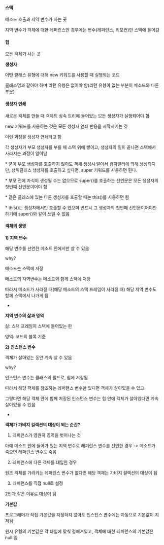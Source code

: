 #### **스택**

메소드 호출과 지역 변수가 사는 곳

지역 변수가 객체에 대한 레퍼런스인 경우에는 변수(레퍼런스, 리모컨)만 스택에 들어감

#### **힙**

모든 객체가 사는 곳

**생성자**

어떤 클래스 유형에 대해 new 키워드를 사용할 때 실행되는 코드

클래스명과 같아야 하며 리턴 유형은 없어야 함(리턴 유형이 없는 부분이 메소드와 다른 부분)

#### **생성자 연쇄**

새로운 객체를 만들 때 객체의 상속 트리에 들어있는 모든 생성자가 실행되어야 함

new 키워드를 사용하는 것은 모든 생성자 연쇄 반응을 시작시키는 것

이런 과정을 생성자 연쇄라고 함

각 생성자가 부모 생성자를 부를 때 스택 위에 쌓이고, 생성자의 일이 끝나면 스택에서 사라지는 과정이 일어남

\* 굳이 부모 생성자를 호출하지 않아도 객체 생성시 알아서 컴파일러에 의해 생성되지만, 상위클래스 생성자를 호출하고 싶다면, super 키워드를 사용하면 된다.

\* 부모 전에 자식이 생성될 수는 없으므로 super()를 호출하는 선언문은 모든 생성자의 첫번째 선언문이어야 함

\* 같은 클래스에 있는 다른 생성자를 호출할 때는 this()를 사용하면 됨

\* this()는 생성자에서만 호출할 수 있으며 반드시 그 생성자의 첫번째 선언문이어야만 하기에 super()와 같이 쓰일 수 없음

#### **객체의 생명**

**1) 지역 변수**

해당 변수를 선언한 메소드 안에서만 살 수 있음

why?

메소드는 스택에 저장

메소드의 지역변수는 메소드와 함께 스택에 저장

따라서 메소드가 사라질 때(해당 메소드의 스택 프레임이 사라질 때) 해당 지역 변수도 함께 스택에서 나가게 됨

+

**지역 변수의 삶과 영역**

삶: 스택 프레임이 스택에 들어있는 한

영역: 코드의 블록 기준

**2) 인스턴스 변수**

객체가 살아있는 동안 계속 살 수 있음

why?

인스턴스 변수는 클래스의 필드로, 힙에 저장됨

따라서 해당 객체를 참조하는 레퍼런스 변수만 있다면 객체가 살아있을 수 있고

그렇다면 해당 객체 안에 함께 저장된 인스턴스 변수는 힙 안에 객체가 살아있다면 계속 살아있을 수 있음

+

**객체가 가비지 컬렉션의 대상이 되는 순간?**

1) 레퍼런스가 영원히 영역을 벗어나는 것

아예 메소드 안에 들어가 있는 지역 변수로 레퍼런스 변수를 선언한 경우 -> 메소드가 죽으면 레퍼런스 변수도 죽음

2) 레퍼런스에 다른 객체를 대입한 경우

원조 객체를 가리키는 레퍼런스 변수가 없다면 해당 객체는 가비지 컬렉션의 대상이 됨

3) 레퍼런스를 직접 null로 설정

2번과 같은 이유로 대상이 됨

**기본값**

프로그래머가 직접 기본값을 지정하지 않아도 인스턴스 변수에는 자동으로 기본값이 지저됨

원시 유형의 기본값은 각 타입에 맞춰 정해져있고, 객체에 대한 레퍼런스의 기본값은 null 임
